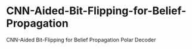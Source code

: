 # CNN-Aided-Bit-Flipping-for-Belief-Propagation
CNN-Aided Bit-Flipping for Belief Propagation Polar Decoder

